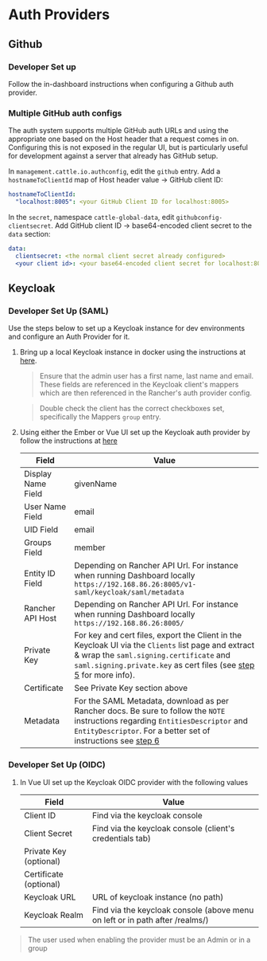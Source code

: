 # Auth Providers

## Github

### Developer Set up

Follow the in-dashboard instructions when configuring a Github auth provider.

### Multiple GitHub auth configs

The auth system supports multiple GitHub auth URLs and using the appropriate one based on the Host header that a request comes in on. Configuring this is not exposed in the regular UI, but is particularly useful for development against a server that already has GitHub setup.

In `management.cattle.io.authconfig`, edit the `github` entry. Add a `hostnameToClientId` map of Host header value -> GitHub client ID:

```yaml
hostnameToClientId:
  "localhost:8005": <your GitHub Client ID for localhost:8005>
```

In the `secret`, namespace `cattle-global-data`, edit `githubconfig-clientsecret`. Add GitHub client ID -> base64-encoded client secret to the `data` section:

```yaml
data:
  clientsecret: <the normal client secret already configured>
  <your client id>: <your base64-encoded client secret for localhost:8005>
```

## Keycloak

### Developer Set Up (SAML)

Use the steps below to set up a Keycloak instance for dev environments and configure an Auth Provider for it.

1. Bring up a local Keycloak instance in docker using the instructions at [here](https://www.keycloak.org/getting-started/getting-started-docker).

   > Ensure that the admin user has a first name, last name and email. These fields are referenced in the Keycloak client's mappers which are then referenced in the Rancher's auth provider config.

   > Double check the client has the correct checkboxes set, specifically the Mappers `group` entry.

1. Using either the Ember or Vue UI set up the Keycloak auth provider by follow the instructions at [here](https://ranchermanager.docs.rancher.com/v2.7/how-to-guides/new-user-guides/authentication-permissions-and-global-configuration/authentication-config/configure-keycloak-saml)

   | Field              | Value                                                                                                                                                                                                                                                                                        |
   | ------------------ | -------------------------------------------------------------------------------------------------------------------------------------------------------------------------------------------------------------------------------------------------------------------------------------------- |
   | Display Name Field | givenName                                                                                                                                                                                                                                                                                    |
   | User Name Field    | email                                                                                                                                                                                                                                                                                        |
   | UID Field          | email                                                                                                                                                                                                                                                                                        |
   | Groups Field       | member                                                                                                                                                                                                                                                                                       |
   | Entity ID Field    | Depending on Rancher API Url. For instance when running Dashboard locally `https://192.168.86.26:8005/v1-saml/keycloak/saml/metadata`                                                                                                                                                        |
   | Rancher API Host   | Depending on Rancher API Url. For instance when running Dashboard locally `https://192.168.86.26:8005/`                                                                                                                                                                                      |
   | Private Key        | For key and cert files, export the Client in the Keycloak UI via the `Clients` list page and extract & wrap the `saml.signing.certificate` and `saml.signing.private.key` as cert files (see [step 5](https://gist.github.com/PhilipSchmid/506b33cd74ddef4064d30fba50635c5b) for more info). |
   | Certificate        | See Private Key section above                                                                                                                                                                                                                                                                |
   | Metadata           | For the SAML Metadata, download as per Rancher docs. Be sure to follow the `NOTE` instructions regarding `EntitiesDescriptor` and `EntityDescriptor`. For a better set of instructions see [step 6](https://gist.github.com/PhilipSchmid/506b33cd74ddef4064d30fba50635c5b)                   |

### Developer Set Up (OIDC)

1. In Vue UI set up the Keycloak OIDC provider with the following values

   | Field                  | Value                                                                        |
   | ---------------------- | ---------------------------------------------------------------------------- |
   | Client ID              | Find via the keycloak console                                                |
   | Client Secret          | Find via the keycloak console (client's credentials tab)                     |
   | Private Key (optional) |                                                                              |
   | Certificate (optional) |                                                                              |
   | Keycloak URL           | URL of keycloak instance (no path)                                           |
   | Keycloak Realm         | Find via the keycloak console (above menu on left or in path after /realms/) |

> The user used when enabling the provider must be an Admin or in a group
